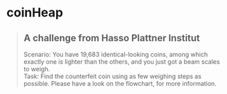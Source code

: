 # coinHeap
 > ## A challenge from Hasso Plattner Institut
> Scenario:
> You have 19,683 identical-looking coins, among which exactly one is lighter than the others,
> and you just got a beam scales to weigh.  
> Task:
> Find the counterfeit coin using as few weighing steps as possible. 
> Please have a look on the flowchart, for more information.
